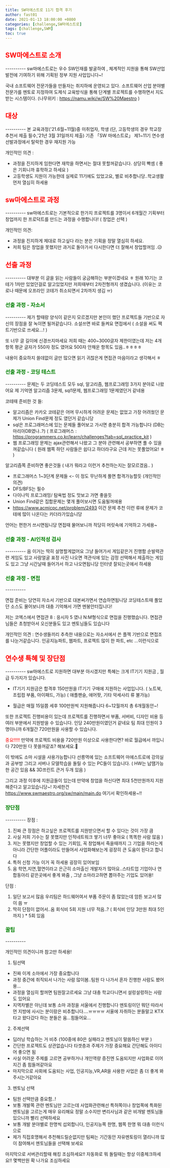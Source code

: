 ```yaml
---
title: SW마에스트로 11기 합격 후기
author: fast01
date: 2021-01-13 18:00:00 +0800
categories: [challenge,SW마에스트로]
tags: [challenge,SWM]
toc: true
---
```


<h2><span style="color:red">SW마에스트로 소개 </span></h2>
----------
sw마에스트로는 우수 SW인재를 발굴하여 , 체계적인 지원을 통해 SW산업 발전에 기여하기 위해 기획된 정부 지원 사업입니다~!

국내 소프트웨어 전문가들을 만들자는 취지하에 운영되고 있다. 소프트웨어 산업 분야별 전문가를 멘토로 지정하여 도제식 교육방식을 통해 단계별 프로젝트를 수행하면서 지도받는 시스템이다.
(나무위키 : https://namu.wiki/w/SW%20Maestro )

<h2><span style="color:red"> 대상 </span></h2>
----------
본 교육과정('21.6월~11월)중 미취업자, 학생
(단, 고등학생의 경우 학교장 추천서 제출 필수,'21년 3월 31일까지 제출)
기존 「SW 마에스트로」 제1~11기 연수생 선발과정에서 탈락한 경우 재지원 가능

개인적인 의견 : 

 - 과정을 진지하게 임한다면 재학을 하면서는 절대 못할꺼같습니다. 상당히 빡셈 
 ( 좋은 기회니까 휴학하고 하세요 )
 - 고등학생도 지원이 가능한데 실제로 11기에도 있었고요, 별로 비추합니당..학교생활 먼저 열심히 하세용

<h2><span style="color:red"> sw마에스트로 과정 </span></h2>
----------
sw마에스트로는 기본적으로 한가지 프로젝트를 3명이서 6개월간 기획부터 창업까지 
한 프로덕트를 만드는 과정을 수행합니다! ( 창업은 선택 )

개인적인 의견:

 - 과정을 진지하게 제대로 하고싶다 라는 분은 기획을 정말 열심히 하세요.
 - 저희 팀은 창업을 못했지만 과거로 돌아가서 다시한다면 더 잘해서 창업할꺼임 .😥

<h2><span style="color:red">선출 과정 </span></h2>
----------
대부분 이 글을 읽는 사람들이 궁금해하는 부분이겠네요 ㅎ
원래 10기는 코테가 1차만 있었던걸로 알고있었지만 저희때부터 2차전형까지 생겼습니다.
(이유는 코로나 때문에 오프라인 코테가 취소되면서 2차까지 생김 ㅠ)

<h3><span style="color:green">  선출 과정  - 자소서 </span></h2>
----------
제가 할때랑 양식이 같은지 모르겠지만 
본인이 했던 프로젝트들 기반으로 자신의 장점을 잘 녹이면 될꺼같습니다.
소설쓰면 바로 들켜요 면접에서
( 소설을 써도 팩트기반으로 쓰세요...! )

또 너무 글 길이에 신경쓰지마세요 
저희 때는 400~3000글자 제한이였는데 
저는 4개 항목 평균 글자가 550자 정도 였어요 500자 안채운 항목도 있음..ㅎㅎㅎㅎ

내용이 중요하지 쓸데없이 글만 많으면 읽기 귀찮은게 면접관 마음이라고 생각해서 ㅎ 


<h3><span style="color:green">  선출 과정  - 코딩 테스트 </span></h2>
----------
문제는 두 코딩테스트 모두 sql, 알고리즘, 웹프로그래밍 3가지 분야로 나왔어요
제 기억엔 알고리즘 3문제, sql1문제, 웹프로그래밍 1문제였던거 같네용


코테때 준비한 것 들:

 - 알고리즘은 카카오 코테같은 어머 무시하게 어려운 문제는 없었고 가장 어려웠던 문제가 Union Find문제 정도 였던거 같습니당
 - sql은 프로그래머스에 있는 문제들 풀어보고 가시면 충분히 합격 가능합니다 (DB는 마리아DB였나..?)
   ( 프로그래머스 : https://programmers.co.kr/learn/challenges?tab=sql_practice_kit )
 - 웹 프로그래밍 문제는 ajax관련해서 나왔고 그 분야 관련해서 공부하면 풀 수 있을꺼같습니다 
 ( 원래 웹쪽 하던 사람들은 쉽다고 하더라구요 근데 저는 못풀었어요! ㅎ )
 
알고리즘쪽 준비하면 좋은것들 ( 내가 뭐라고 이런거 추천하는지는 잘모르겠음.. )
 
 - 프로그래머스 1~3단계 문제들 <- 이 정도 무난하게 풀면 합격가능할듯 (개인적인 의견)
 - DFS/BFS는 필수
 - 다이나믹 프로그래밍/ 탐욕법 정도 맛보고 가면 좋을듯
 - Union Find같은 집합문제는 몇개 풀어보시면 도움될꺼에용
 - https://www.acmicpc.net/problem/2493 이건 문제 추천 이런 류에 문제가 코테에 많이 나온다는 카더라가있습니당

언어는 편한거 쓰시면됩니당
면접때 물어보니까 적당히 머릿속에 기억하고 가세용~


<h3><span style="color:green">  선출 과정  - AI인적성 검사 </span></h2>
----------
음 이거는 딱히 설명할게없어요
그냥 들어가서 게임같은거 진행함 순발력관련 게임도 있고 
사람얼굴 표정 사진 나오면 객관식에 있는 감정 선택해서 제출하는 게임도 있고 그냥 시간날때 들어가서 하고 나오면됩니당
인터넷 잘되는곳에서 하세용



<h3><span style="color:green">  선출 과정  - 면접 </span></h2>
----------

면접 준비는 당연히 자소서 기반으로 대본써가면서 연습하면됩니당
코딩테스트때 풀었던 소스도 물어보니까 대충 기억해서 가면 멘붕안터집니다!

저는 코엑스에서 면접관 8 : 응시자 5 였나 N:M형식으로 면접을 진행했습니다.
면접관님들은 초청받아서 오신분들도 있고 멘토님들도 있습니다

개인적인 의견 :
연수생들끼리 추측한 내용으로는 자소서에서 쓴 플젝 기반으로 면접조를 나눈거같습니다.
인공지능파트, 웹파트, 프로젝트 많이 한 파트, etc ...이런식으로




<h2><span style="color:red"> 연수생 특혜 및 장단점 </span></h2>
----------
sw마에스트로 지원하면 대부분 아시겠지만 특혜는 크게
IT기기 지원금 , 월급 두가지가 있습니다.

 - IT기기 지원금은 합격후 150만원을 IT기기 구매에 지원하는 사업입니다. 
 ( 노트북, 조립컴 부품, 아이패드, 가능) 
 (  애플팬슬, 에어팟, 기타 악세사리 류 불가능)
 
 - 월급은 매월 15일쯤 세후 100만원씩 지원해줍니다 
6~12월까지 총 6개월동안~!


또한 프로젝트 진행비용이 있는데
프로젝트를 진행하면서 부품, 서버비, 디자인 비용 등 여러 부분에서 지원받을 수 있습니다.
인당 240만원이였던거 같네요 팀 최대 인원이 3명이니까 6개월간 720만원을 사용할 수 있습니다.

<span style="color:red"> 중요!!!!! </span>
만약에 프로젝트 비용을 720만원 이상으로 사용한다면? 바로 월급에서 까입니다
720만원 다 못쓸꺼같죠? 해보세요.🐷

이 밖에도 소마 시설을 사용가능합니다 선릉역에 있는 소프트웨어 마에스트로에 강의실과 공부방 그리고 서버나 모델학습을 돌릴 수 있는 PC들이 있습니다. ( HW는 납땜가능한 공간 있음 && 3D프린트 큰거 두개 있음 )

그리고 과정 이후에 지원금들이 있는데
만약에 창업을 하신다면 최대 5천만원까지 지원해준다고 알고있습니당~!
자세한건 https://www.swmaestro.org/sw/main/main.do 여기서 확인하세용~!!

<h3><span style="color:green">  장단점 </span></h2>
----------
장점 : 

 1. 진짜 큰 장점은 하고싶은 프로젝트를 지원받으면서 할 수 있다는 것이 가장 큼
 2. 사실 저희 기수는 잘 못했지만 인적네트워크 쌓기 너무 좋아요 
 ( 똑똑한 사람 많음 )
 3. 저는 못했지만 창업할 수 있는 기회임, 꼭 창업해서 죽을때까지 그 기업을 하라는게 아니라 간단한 어플이라도 만들어서 사업화해보는게 굉장히 큰 도움이 된다고 합니다 
 4. 특허 신청 가능 이거 꼭 하세용 굉장히 있어보임 
 5. 움 학연,지연,혈연이라고 은근히 소마출신 개발자가 많아요..스타트업 기업이나 연합동아리 같은곳에서 좋게 봐줌 , 그냥 소마라고하면 뽑아주는 기업도 있어용! 

단점 : 

 1. 일단 보고서 많음 우리팀은 하드웨어여서 부품 주문이 좀 많았는데 암튼 보고서 많이 씀 ㅠ 
 2.  딱히 단점이 없어서..움 회식비 5회 지원 너무 적음..? ( 회식비 인당 3만원 최대 5인까지 ) * 5회 있음 

 



<h3><span style="color:green">  꿀팁 </span></h2>
----------

 개인적인 의견이니까 참고만 하세용!

 1. 팀선택
- 진짜 이게 소마에서 가장 중요합니다 
- 과정 중간에 취직되서 나가는 사람 많이봄..팀원 다 나가서 혼자 진행한 사람도 봤어용...
-  과정을 열심히 할꺼면 팀원잘고르세요 그냥 대충 학교다니면서 설렁설렁하는 사람도 있어요
- 지역차별은 아닌데 보통 소마 과정을 서울에서 진행합니다 멘토링이던 뭐던 따라서 먼 지방에 사시는 분이랑은 비추합니다....ㅠㅠㅠㅠ 서울에 자취하는 분들말고 KTX타고 왔다갔다 하는 분들은 움...힘들어요...

 2. 주제선택
 
 - 딥러닝 학습하는 거 비추 (100중에 80은 실패라고 멘토님이 말씀하신 부분 )
 - 간단한 프로젝트도 상관없습니다 타겟층과 주제가 가장 중요해요 간단해도 아이디어 좋으면 됨
 - 사실 어려운 주제를 고르면 공부하거나 개인역량 증진엔 도움되지만 사업화로 이어지긴 좀 힘들꺼같아요
 - 마지막으로 사회에 도움되는 사업, 인공지능,VR,AR을 사용한 사업은 좀 더 좋게 봐주시는거같아요 

 3. 멘토님 선택
  - 팀원 선택만큼 중요함..!
  - 보통 개발쪽 관련 멘토님만 고르는데 사업화관련해선 특허쪽이나 창업쪽에 특화된 멘토님을 고르는게 매우 유리해요 정말 소수지만 변리사님과 같은 비개발 멘토님들 있으니까 빨리 선택하세요
  - 보통 개발 분야별로 한명씩 섭외합니다, 인공지능쪽 한명, 웹쪽 한명 뭐 대충 이런식으로
  - 제가 직접호명해서 추천해드릴순없지만 팀짜는 기간동안 자유멘토링이 열리니까 많이 참여해서 멘토님들을 선택해 보세요 



마지막으로 서버관리할때 해킹 조심하세요!!
자동화로 뭐 돌릴때는 항상 이중체크하세요!!
몇백만원 확 나가요 조심하세요
